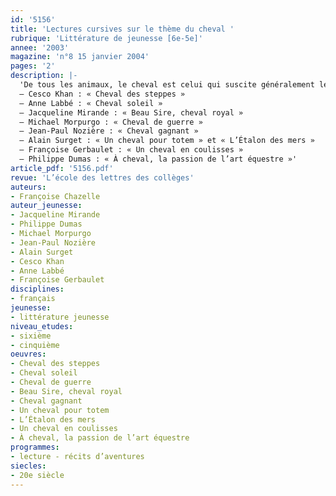 ```yaml
---
id: '5156'
title: 'Lectures cursives sur le thème du cheval '
rubrique: 'Littérature de jeunesse [6e-5e]'
annee: '2003'
magazine: 'n°8 15 janvier 2004'
pages: '2'
description: |-
  'De tous les animaux, le cheval est celui qui suscite généralement le plus d’engouement auprès des jeunes adolescents. Ils sont nombreux à réclamer des livres sur ce thème. Outre les classiques incontournables comme « Crin Blanc » ou « Mon Ami Flicka », il existe une liste impressionnante de livres sur le cheval. Tous n’ont cependant pas le même intérêt ou la même qualité. Cet article présente un corpus dans lequel chaque livre nous fait voyager avec le cheval, soit dans le temps, soit dans l’espace. Le lecteur peut ainsi doublement s’enrichir.
  – Cesco Khan : « Cheval des steppes »
  – Anne Labbé : « Cheval soleil »
  – Jacqueline Mirande : « Beau Sire, cheval royal »
  – Michael Morpurgo : « Cheval de guerre »
  – Jean-Paul Nozière : « Cheval gagnant »
  – Alain Surget : « Un cheval pour totem » et « L’Étalon des mers »
  – Françoise Gerbaulet : « Un cheval en coulisses »
  – Philippe Dumas : « À cheval, la passion de l’art équestre »'
article_pdf: '5156.pdf'
revue: 'L’école des lettres des collèges'
auteurs:
- Françoise Chazelle
auteur_jeunesse:
- Jacqueline Mirande
- Philippe Dumas
- Michael Morpurgo
- Jean-Paul Nozière
- Alain Surget
- Cesco Khan
- Anne Labbé
- Françoise Gerbaulet
disciplines:
- français
jeunesse:
- littérature jeunesse
niveau_etudes:
- sixième
- cinquième
oeuvres:
- Cheval des steppes
- Cheval soleil
- Cheval de guerre
- Beau Sire, cheval royal
- Cheval gagnant
- Un cheval pour totem
- L’Étalon des mers
- Un cheval en coulisses
- À cheval, la passion de l’art équestre
programmes:
- lecture - récits d’aventures
siecles:
- 20e siècle
---
```

